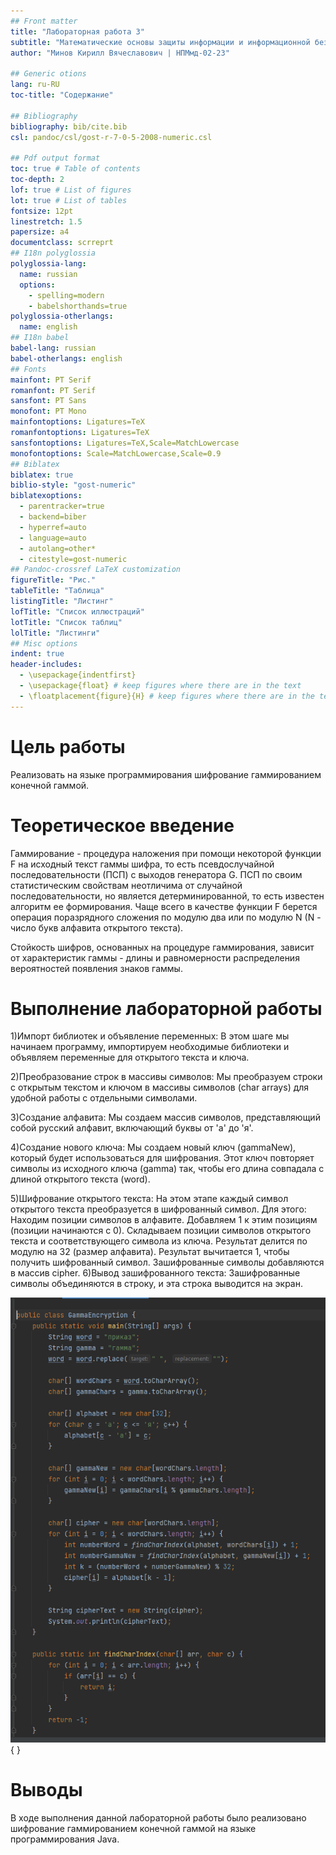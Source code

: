```yaml
---
## Front matter
title: "Лабораторная работа 3"
subtitle: "Математические основы защиты информации и информационной безопасности"
author: "Минов Кирилл Вячеславович | НПМмд-02-23"

## Generic otions
lang: ru-RU
toc-title: "Содержание"

## Bibliography
bibliography: bib/cite.bib
csl: pandoc/csl/gost-r-7-0-5-2008-numeric.csl

## Pdf output format
toc: true # Table of contents
toc-depth: 2
lof: true # List of figures
lot: true # List of tables
fontsize: 12pt
linestretch: 1.5
papersize: a4
documentclass: scrreprt
## I18n polyglossia
polyglossia-lang:
  name: russian
  options:
	- spelling=modern
	- babelshorthands=true
polyglossia-otherlangs:
  name: english
## I18n babel
babel-lang: russian
babel-otherlangs: english
## Fonts
mainfont: PT Serif
romanfont: PT Serif
sansfont: PT Sans
monofont: PT Mono
mainfontoptions: Ligatures=TeX
romanfontoptions: Ligatures=TeX
sansfontoptions: Ligatures=TeX,Scale=MatchLowercase
monofontoptions: Scale=MatchLowercase,Scale=0.9
## Biblatex
biblatex: true
biblio-style: "gost-numeric"
biblatexoptions:
  - parentracker=true
  - backend=biber
  - hyperref=auto
  - language=auto
  - autolang=other*
  - citestyle=gost-numeric
## Pandoc-crossref LaTeX customization
figureTitle: "Рис."
tableTitle: "Таблица"
listingTitle: "Листинг"
lofTitle: "Список иллюстраций"
lotTitle: "Список таблиц"
lolTitle: "Листинги"
## Misc options
indent: true
header-includes:
  - \usepackage{indentfirst}
  - \usepackage{float} # keep figures where there are in the text
  - \floatplacement{figure}{H} # keep figures where there are in the text
---
```


# Цель работы

Реализовать на языке программирования шифрование гаммированием конечной гаммой.

# Теоретическое введение

Гаммирование - процедура наложения при помощи некоторой функции F на исходный текст гаммы шифра, то есть псевдослучайной последовательности (ПСП) с выходов генератора G. 
ПСП по своим статистическим свойствам неотличима от случайной последовательности, но является детерминированной, то есть известен алгоритм ее формирования. 
Чаще всего в качестве функции F берется операция поразрядного сложения по модулю два или по модулю N (N - число букв алфавита открытого текста).

Стойкость шифров, основанных на процедуре гаммирования, зависит от характеристик гаммы - длины и равномерности распределения вероятностей появления знаков гаммы.

# Выполнение лабораторной работы
1)Импорт библиотек и объявление переменных: В этом шаге мы начинаем программу, импортируем необходимые библиотеки и объявляем переменные для открытого текста и ключа.

2)Преобразование строк в массивы символов: Мы преобразуем строки с открытым текстом и ключом в массивы символов (char arrays) для удобной работы с отдельными символами.

3)Создание алфавита: Мы создаем массив символов, представляющий собой русский алфавит, включающий буквы от 'а' до 'я'.

4)Создание нового ключа: Мы создаем новый ключ (gammaNew), который будет использоваться для шифрования. Этот ключ повторяет символы из исходного ключа (gamma) так, чтобы его длина совпадала с длиной открытого текста (word).

5)Шифрование открытого текста: На этом этапе каждый символ открытого текста преобразуется в шифрованный символ. Для этого:
Находим позиции символов в алфавите.
Добавляем 1 к этим позициям (позиции начинаются с 0).
Складываем позиции символов открытого текста и соответствующего символа из ключа.
Результат делится по модулю на 32 (размер алфавита).
Результат вычитается 1, чтобы получить шифрованный символ.
Зашифрованные символы добавляются в массив cipher.
6)Вывод зашифрованного текста: Зашифрованные символы объединяются в строку, и эта строка выводится на экран.


![Реализация шифрования гаммированием](images/гаммашифрование.PNG){ }


# Выводы

В ходе выполнения данной лабораторной работы было реализовано шифрование гаммированием конечной гаммой на языке программирования Java.
